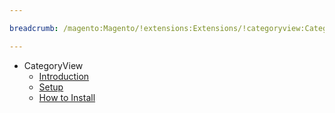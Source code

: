```yaml
---

breadcrumb: /magento:Magento/!extensions:Extensions/!categoryview:CategoryView

---
```


* CategoryView
    * [Introduction](INDEX.md)
    * [Setup](INDEX.md#setup)
    * [How to Install](INDEX.md#how-to-install)